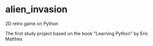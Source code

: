# alien_invasion
2D retro game on Python

The first study project based on the book "Learning Python" by Eric Matthes
